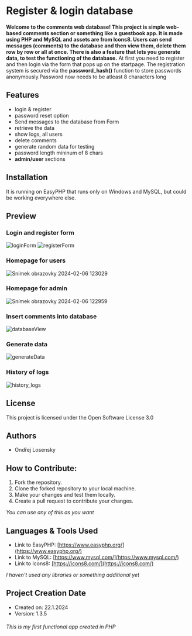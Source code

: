 # Register & login database 

**Welcome to the comments web database! This project is simple web-based comments section or something like a guestbook app. It is made using PHP and MySQL and assets are from Icons8.
Users can send messages (comments) to the database and then view them, delete them row by row or all at once. There is also a feature that lets you generate data, to test the functioning of the database.**
At first you need to register and then login via the form that pops up on the startpage. The registration system is secured via the **password_hash()** function to store passwords anonymously.Password now needs to be atleast 8 characters long

## Features
* login & register
* password reset option
* Send messages to the database from Form
* retrieve the data
* show logs, all users
* delete comments
* generate random data for testing
* password length mininum of 8 chars
* **admin/user** sections

## Installation

It is running on EasyPHP that runs only on Windows and MySQL, but could be working everywhere else.

## Preview
### Login and register form
![loginForm](https://github.com/OndrejLosensky/guestbook-app/assets/127244546/7233b7ec-d29f-41ed-be91-4bfa0802d18d)
![registerForm](https://github.com/OndrejLosensky/guestbook-app/assets/127244546/d78fd62c-1bc6-48db-908d-7018b0a31e9a)


### Homepage for users
![Snímek obrazovky 2024-02-06 123029](https://github.com/OndrejLosensky/guestbook-app/assets/127244546/0a6da566-7e5f-464c-b4fa-3a5f84867a10)

### Homepage for admin
![Snímek obrazovky 2024-02-06 122959](https://github.com/OndrejLosensky/guestbook-app/assets/127244546/57bd4cd5-fe29-43aa-ab60-47c4454d9cfb)


### Insert comments into database
![databaseView](https://github.com/OndrejLosensky/guestbook-app/assets/127244546/e86ce012-9dee-462f-ae58-85efdb362375)

### Generate data
![generateData](https://github.com/OndrejLosensky/guestbook-app/assets/127244546/e1185600-eea3-4040-8f5f-a7aa9496d05d)

### History of logs
![history_logs](https://github.com/OndrejLosensky/guestbook-app/assets/127244546/c7ce226b-5ebf-4267-93ae-933b625402ea)

## License

This project is licensed under the Open Software License 3.0

## Authors

* Ondřej Losensky
  
## How to Contribute:
1. Fork the repository.
2. Clone the forked repository to your local machine.
3. Make your changes and test them locally.
4. Create a pull request to contribute your changes.

_You can use any of this as you want_
## Languages & Tools Used

* Link to EasyPHP: [https://www.easyphp.org/](https://www.easyphp.org/)
* Link to MySQL: [https://www.mysql.com/](https://www.mysql.com/)
* Link to Icons8: [https://icons8.com/](https://icons8.com/)

_I haven't used any libraries or something additional yet_

## Project Creation Date

* Created on: 22.1.2024
* Version: 1.3.5






###### This is my first functional app created in PHP
